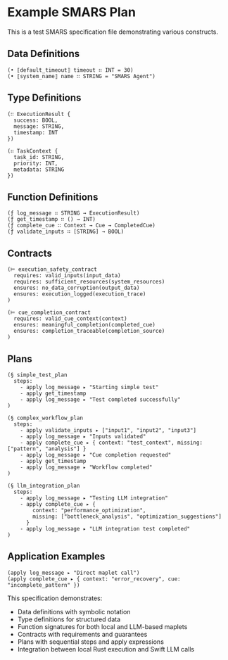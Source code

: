 # Example SMARS Plan

This is a test SMARS specification file demonstrating various constructs.

## Data Definitions

```smars
(• ⟦default_timeout⟧ timeout ∷ INT = 30)
(• ⟦system_name⟧ name ∷ STRING = "SMARS Agent")
```

## Type Definitions

```smars
(∷ ExecutionResult {
  success: BOOL,
  message: STRING,
  timestamp: INT
})

(∷ TaskContext {
  task_id: STRING,
  priority: INT,
  metadata: STRING
})
```

## Function Definitions

```smars
(ƒ log_message ∷ STRING → ExecutionResult)
(ƒ get_timestamp ∷ () → INT)
(ƒ complete_cue ∷ Context → Cue → CompletedCue)
(ƒ validate_inputs ∷ [STRING] → BOOL)
```

## Contracts

```smars
(⊨ execution_safety_contract
  requires: valid_inputs(input_data)
  requires: sufficient_resources(system_resources)
  ensures: no_data_corruption(output_data)
  ensures: execution_logged(execution_trace)
)

(⊨ cue_completion_contract
  requires: valid_cue_context(context)
  ensures: meaningful_completion(completed_cue)
  ensures: completion_traceable(completion_source)
)
```

## Plans

```smars
(§ simple_test_plan
  steps:
    - apply log_message ▸ "Starting simple test"
    - apply get_timestamp
    - apply log_message ▸ "Test completed successfully"
)

(§ complex_workflow_plan
  steps:
    - apply validate_inputs ▸ ["input1", "input2", "input3"]
    - apply log_message ▸ "Inputs validated"
    - apply complete_cue ▸ { context: "test_context", missing: ["pattern", "analysis"] }
    - apply log_message ▸ "Cue completion requested"
    - apply get_timestamp
    - apply log_message ▸ "Workflow completed"
)

(§ llm_integration_plan
  steps:
    - apply log_message ▸ "Testing LLM integration"
    - apply complete_cue ▸ { 
        context: "performance_optimization", 
        missing: ["bottleneck_analysis", "optimization_suggestions"] 
      }
    - apply log_message ▸ "LLM integration test completed"
)
```

## Application Examples

```smars
(apply log_message ▸ "Direct maplet call")
(apply complete_cue ▸ { context: "error_recovery", cue: "incomplete_pattern" })
```

This specification demonstrates:
- Data definitions with symbolic notation
- Type definitions for structured data
- Function signatures for both local and LLM-based maplets
- Contracts with requirements and guarantees
- Plans with sequential steps and apply expressions
- Integration between local Rust execution and Swift LLM calls